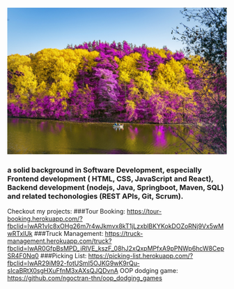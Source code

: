 

![Ngoc is a math function.](https://github.com/ngoctran-thn/ngoctran-thn/blob/9d3218977c553c63509ae854e7f13cfb312be3a2/images/_DSC2425-.jpg)

### a solid background in Software Development, especially Frontend development ( HTML, CSS, JavaScript and React), Backend development (nodejs, Java, Springboot, Maven, SQL) and related techonologies (REST APIs, Git, Scrum).

Checkout my projects: 
###Tour Booking: https://tour-booking.herokuapp.com/?fbclid=IwAR1vIc8xOHg26m7r4wJkmvx8kT1jLzxblBKYKokDOZoRNj9Vx5wMwRTxlUk
###Truck Management: https://truck-management.herokuapp.com/truck?fbclid=IwAR0GfpBsMPD_jRlVE_kszF_08hJ2xQxpMPfxA9pPNWp6hcW8CepSR4F0Nq0
###Picking List: https://picking-list.herokuapp.com/?fbclid=IwAR29iM92-fotUSmI5OJKG9wK9rQu-sIcaBRtX0sgHXuFfnM3xAXsQJQDvnA
OOP dodging game: https://github.com/ngoctran-thn/oop_dodging_games

<!--
**ngoctran-thn/ngoctran-thn** is a ✨ _special_ ✨ repository because its `README.md` (this file) appears on your GitHub profile.

Here are some ideas to get you started:

- 🔭 I’m currently working on ...
- 🌱 I’m currently learning ...
- 👯 I’m looking to collaborate on ...
- 🤔 I’m looking for help with ...
- 💬 Ask me about ...
- 📫 How to reach me: ...
- 😄 Pronouns: ...
- ⚡ Fun fact: ...
-->
